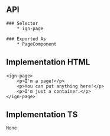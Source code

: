 ## API
    ### Selector 
        * ign-page
    
    ### Exported As
        * PageComponent

## Implementation HTML
    <ign-page>
        <p>I'm a page!</p>
        <p>You can put anything here!</p>
        <p>I'm just a container.</p>
    </ign-page>

## Implementation TS
    None